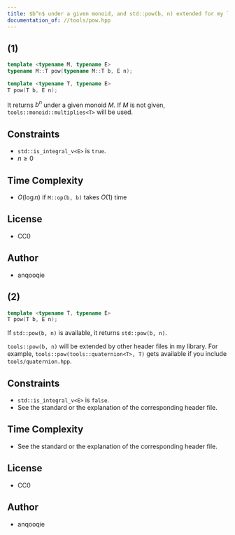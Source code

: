 ```yaml
---
title: $b^n$ under a given monoid, and std::pow(b, n) extended for my library
documentation_of: //tools/pow.hpp
---
```


## (1)
```cpp
template <typename M, typename E>
typename M::T pow(typename M::T b, E n);

template <typename T, typename E>
T pow(T b, E n);
```

It returns $b^n$ under a given monoid $M$.
If $M$ is not given, `tools::monoid::multiplies<T>` will be used.

## Constraints
- `std::is_integral_v<E>` is `true`.
- $n \geq 0$

## Time Complexity
- $O(\log n)$ if `M::op(b, b)` takes $O(1)$ time

## License
- CC0

## Author
- anqooqie

## (2)
```cpp
template <typename T, typename E>
T pow(T b, E n);
```

If `std::pow(b, n)` is available, it returns `std::pow(b, n)`.

`tools::pow(b, n)` will be extended by other header files in my library.
For example, `tools::pow(tools::quaternion<T>, T)` gets available if you include `tools/quaternion.hpp`.

## Constraints
- `std::is_integral_v<E>` is `false`.
- See the standard or the explanation of the corresponding header file.

## Time Complexity
- See the standard or the explanation of the corresponding header file.

## License
- CC0

## Author
- anqooqie
